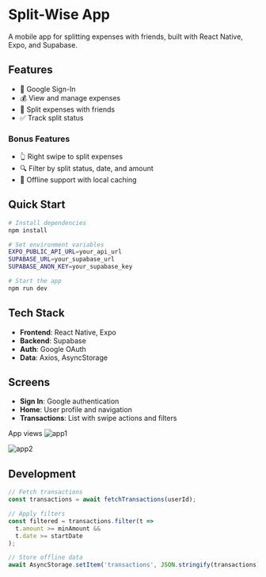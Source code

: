 # Split-Wise App

A mobile app for splitting expenses with friends, built with React Native, Expo, and Supabase.

## Features

- 🔐 Google Sign-In
- 💰 View and manage expenses
- 👥 Split expenses with friends
- ✅ Track split status

### Bonus Features
- 👆 Right swipe to split expenses
- 🔍 Filter by split status, date, and amount
- 📱 Offline support with local caching

## Quick Start

```bash
# Install dependencies
npm install

# Set environment variables
EXPO_PUBLIC_API_URL=your_api_url
SUPABASE_URL=your_supabase_url
SUPABASE_ANON_KEY=your_supabase_key

# Start the app
npm run dev
```

## Tech Stack

- **Frontend**: React Native, Expo
- **Backend**: Supabase
- **Auth**: Google OAuth
- **Data**: Axios, AsyncStorage

## Screens

- **Sign In**: Google authentication
- **Home**: User profile and navigation
- **Transactions**: List with swipe actions and filters


App views
![app1](https://github.com/user-attachments/assets/628ad340-71f4-4ae3-8aac-17361c8038c9)

![app2](https://github.com/user-attachments/assets/374fdd14-aa9f-439d-9a7d-4761b5aff7dd)

## Development

```javascript
// Fetch transactions
const transactions = await fetchTransactions(userId);

// Apply filters
const filtered = transactions.filter(t => 
  t.amount >= minAmount && 
  t.date >= startDate
);

// Store offline data
await AsyncStorage.setItem('transactions', JSON.stringify(transactions));
```


